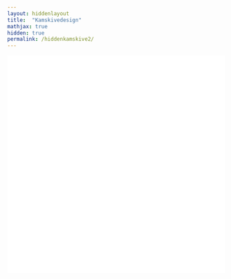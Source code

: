 ```yaml
---
layout: hiddenlayout
title:  "Kamskivedesign"
mathjax: true
hidden: true
permalink: /hiddenkamskive2/
---
```


<div style="background-color: #FFFFFF; height: 505px" >
    <script src="https://cdnjs.cloudflare.com/ajax/libs/p5.js/1.1.9/p5.js"></script>
    <script src="https://cdnjs.cloudflare.com/ajax/libs/p5.js/1.1.9/addons/p5.sound.min.js"></script>
    <script src="/assets/p5js/kamskive/sketch2.js"></script> 
    <div id="canvasForHTML"></div>
</div>



